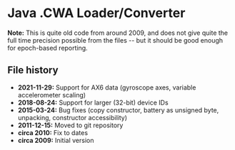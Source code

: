 # Java .CWA Loader/Converter

**Note:** This is quite old code from around 2009, and does not give quite the full time precision possible from the files -- but it should be good enough for epoch-based reporting.

## File history

* **2021-11-29:** Support for AX6 data (gyroscope axes, variable accelerometer scaling)
* **2018-08-24:** Support for larger (32-bit) device IDs
* **2015-03-24:** Bug fixes (copy constructor, battery as unsigned byte, unpacking, constructor accessibility)
* **2011-12-15:** Moved to git repository
* **circa 2010:** Fix to dates
* **circa 2009:** Initial version
